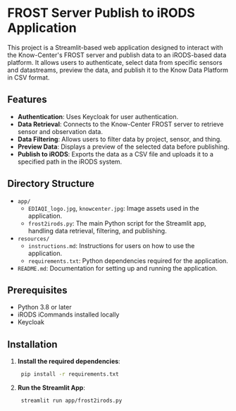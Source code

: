 # FROST Server Publish to iRODS Application

This project is a Streamlit-based web application designed to interact with the Know-Center's FROST server and publish data to an iRODS-based data platform. It allows users to authenticate, select data from specific sensors and datastreams, preview the data, and publish it to the Know Data Platform in CSV format.

## Features

- **Authentication**: Uses Keycloak for user authentication.
- **Data Retrieval**: Connects to the Know-Center FROST server to retrieve sensor and observation data.
- **Data Filtering**: Allows users to filter data by project, sensor, and thing.
- **Preview Data**: Displays a preview of the selected data before publishing.
- **Publish to iRODS**: Exports the data as a CSV file and uploads it to a specified path in the iRODS system.

## Directory Structure

- `app/`
  - `EDIAQI_logo.jpg`, `knowcenter.jpg`: Image assets used in the application.
  - `frost2irods.py`: The main Python script for the Streamlit app, handling data retrieval, filtering, and publishing.
- `resources/`
  - `instructions.md`: Instructions for users on how to use the application.
  - `requirements.txt`: Python dependencies required for the application.
- `README.md`: Documentation for setting up and running the application.

## Prerequisites

- Python 3.8 or later
- iRODS iCommands installed locally
- Keycloak

## Installation

1. **Install the required dependencies**:
   ```bash
    pip install -r requirements.txt
2. **Run the Streamlit App**:
   ```bash
    streamlit run app/frost2irods.py
